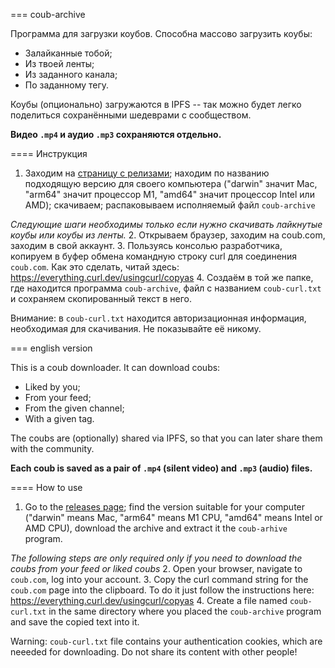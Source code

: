 === coub-archive

Программа для загрузки коубов. Способна массово загрузить коубы:
  - Залайканные тобой;
  - Из твоей ленты;
  - Из заданного канала;
  - По заданному тегу.

Коубы (опционально) загружаются в IPFS -- так можно будет легко поделиться сохранёнными шедеврами с сообществом.

**Видео `.mp4` и аудио `.mp3` сохраняются отдельно.**

==== Инструкция

1. Заходим на [страницу с релизами](https://github.com/tekhnus/coub-archive/releases); находим по названию подходящую версию для своего компьютера ("darwin" значит Mac, "arm64" значит процессор M1, "amd64" значит процессор Intel или AMD); скачиваем; распаковываем исполняемый файл `coub-archive`

*Следующие шаги необходимы только если нужно скачивать лайкнутые коубы или коубы из ленты.*
2. Открываем браузер, заходим на coub.com, заходим в свой аккаунт.
3. Пользуясь консолью разработчика, копируем в буфер обмена командную строку curl для соединения `coub.com`. Как это сделать, читай здесь: https://everything.curl.dev/usingcurl/copyas
4. Создаём в той же папке, где находится программа `coub-archive`, файл с названием `coub-curl.txt` и сохраняем скопированный текст в него.

Внимание: в `coub-curl.txt` находится авторизационная информация, необходимая для скачивания. Не показывайте её никому.

=== english version

This is a coub downloader. It can download coubs:
  - Liked by you;
  - From your feed;
  - From the given channel;
  - With a given tag.

The coubs are (optionally) shared via IPFS, so that you can later share them with the community.

**Each coub is saved as a pair of `.mp4` (silent video) and `.mp3` (audio) files.**

==== How to use

1. Go to the [releases page](https://github.com/tekhnus/coub-archive/releases); find the version suitable for your computer ("darwin" means Mac, "arm64" means M1 CPU, "amd64" means Intel or AMD CPU), download the archive and extract it the `coub-arhive` program.

*The following steps are only required only if you need to download the coubs from your feed or liked coubs*
2. Open your browser, navigate to `coub.com`, log into your account.
3. Copy the curl command string for the `coub.com` page into the clipboard. To do it just follow the instructions here: https://everything.curl.dev/usingcurl/copyas
4. Create a file named `coub-curl.txt` in the same directory where you placed the `coub-archive` program and save the copied text into it.



Warning: `coub-curl.txt` file contains your authentication cookies, which are neeeded for downloading. Do not share its content with other people!

